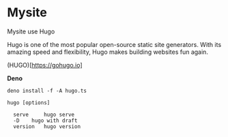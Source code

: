 # Mysite

Mysite use Hugo

Hugo is one of the most popular open-source static site generators. With its amazing speed and flexibility, Hugo makes building websites fun again.

(HUGO)[https://gohugo.io]


**Deno**

```
deno install -f -A hugo.ts
```

```
hugo [options]

  serve     hugo serve
  -D    hugo with draft
  version   hugo version

```

